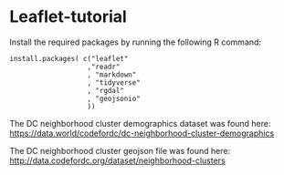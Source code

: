 # Leaflet-tutorial




Install the required packages by running the following R command: 

```{r} 
install.packages( c("leaflet"
                   ,"readr"
                   , "markdown"
                   , "tidyverse"
                   , "rgdal"
                   , "geojsonio"
                   )) 
```

The DC neighborhood cluster demographics dataset was found here: 
https://data.world/codefordc/dc-neighborhood-cluster-demographics


The DC neighborhood cluster geojson file was found here: 
http://data.codefordc.org/dataset/neighborhood-clusters
                  
